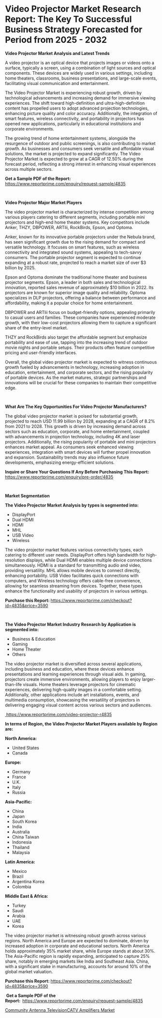 <p><h1>Video Projector Market Research Report: The Key To Successful Business Strategy Forecasted for Period from 2025 - 2032</h1></p><p><strong>Video Projector Market Analysis and Latest Trends</strong></p>
<p><p>A video projector is an optical device that projects images or videos onto a surface, typically a screen, using a combination of light sources and optical components. These devices are widely used in various settings, including home theaters, classrooms, business presentations, and large-scale events, facilitating visual communication and entertainment.</p><p>The Video Projector Market is experiencing robust growth, driven by technological advancements and increasing demand for immersive viewing experiences. The shift toward high-definition and ultra-high-definition content has propelled users to adopt advanced projection technologies, enhancing picture quality and color accuracy. Additionally, the integration of smart features, wireless connectivity, and portability in projectors has opened new applications, particularly in educational institutions and corporate environments.</p><p>The growing trend of home entertainment systems, alongside the resurgence of outdoor and public screenings, is also contributing to market growth. As businesses and consumers seek versatile and affordable visual solutions, the market is projected to expand significantly. The Video Projector Market is expected to grow at a CAGR of 12.50% during the forecast period, reflecting a strong interest in enhancing visual experiences across multiple sectors.</p></p>
<p><strong>Get a Sample PDF of the Report:&nbsp;</strong> <a href="https://www.reportprime.com/enquiry/request-sample/4835?utm_campaign=2739&utm_medium=2&utm_source=Github&utm_content=ia&utm_term=19032025&utm_id=video-projector">https://www.reportprime.com/enquiry/request-sample/4835</a></p>
<p>&nbsp;</p>
<p><strong>Video Projector Major Market Players</strong></p>
<p><p>The video projector market is characterized by intense competition among various players catering to different segments, including portable mini projectors and high-end home theater systems. Key competitors include Anker, THZY, DBPOWER, ARTlii, RockBirds, Epson, and Optoma.</p><p>Anker, known for its innovative portable projectors under the Nebula brand, has seen significant growth due to the rising demand for compact and versatile technology. It focuses on smart features, such as wireless connectivity and integrated sound systems, appealing to tech-savvy consumers. The portable projector segment is expected to continue expanding at a robust rate, projected to reach a market size of over $3 billion by 2025.</p><p>Epson and Optoma dominate the traditional home theater and business projector segments. Epson, a leader in both sales and technological innovation, reported sales revenue of approximately $10 billion in 2022. Its projectors are known for superior image quality and reliability. Optoma specializes in DLP projectors, offering a balance between performance and affordability, making it a popular choice for home entertainment.</p><p>DBPOWER and ARTlii focus on budget-friendly options, appealing primarily to casual users and families. These companies have experienced moderate growth, with their low-cost projectors allowing them to capture a significant share of the entry-level market.</p><p>THZY and RockBirds also target the affordable segment but emphasize portability and ease of use, tapping into the increasing trend of outdoor movie nights and portable setups. Their products often feature competitive pricing and user-friendly interfaces.</p><p>Overall, the global video projector market is expected to witness continuous growth fueled by advancements in technology, increasing adoption in education, entertainment, and corporate sectors, and the rising popularity of portable devices. As the market matures, strategic partnerships and innovations will be crucial for these companies to maintain their competitive edge.</p></p>
<p>&nbsp;</p>
<p><strong>What Are The Key Opportunities For Video Projector Manufacturers?</strong></p>
<p><p>The global video projector market is poised for substantial growth, projected to reach USD 11.99 billion by 2028, expanding at a CAGR of 8.2% from 2021 to 2028. This growth is driven by increasing demand across sectors such as education, corporate, and home entertainment, coupled with advancements in projection technology, including 4K and laser projectors. Additionally, the rising popularity of portable and mini projectors enhances market appeal. As consumers seek enhanced viewing experiences, integration with smart devices will further propel innovation and expansion. Sustainability trends may also influence future developments, emphasizing energy-efficient solutions.</p></p>
<p><strong>Inquire or Share Your Questions If Any Before Purchasing This Report:</strong> <a href="https://www.reportprime.com/enquiry/pre-order/4835?utm_campaign=2739&utm_medium=2&utm_source=Github&utm_content=ia&utm_term=19032025&utm_id=video-projector">https://www.reportprime.com/enquiry/pre-order/4835</a></p>
<p>&nbsp;</p>
<p><strong>Market Segmentation</strong></p>
<p><strong>The Video Projector Market Analysis by types is segmented into:</strong></p>
<p><ul><li>DisplayPort</li><li>Dual HDMI</li><li>HDMI</li><li>MHL</li><li>USB Video</li><li>Wireless</li></ul></p>
<p><p>The video projector market features various connectivity types, each catering to different user needs. DisplayPort offers high bandwidth for high-resolution displays, while Dual HDMI enables multiple device connections simultaneously. HDMI is a standard for transmitting audio and video, providing versatility. MHL allows mobile devices to connect directly, enhancing portability. USB Video facilitates quick connections with computers, and Wireless technology offers cable-free convenience, allowing for seamless streaming from devices. Together, these types enhance the functionality and usability of projectors in various settings.</p></p>
<p><strong>Purchase this Report:&nbsp;</strong><a href="https://www.reportprime.com/checkout?id=4835&price=3590&utm_campaign=2739&utm_medium=2&utm_source=Github&utm_content=ia&utm_term=19032025&utm_id=video-projector">https://www.reportprime.com/checkout?id=4835&price=3590</a></p>
<p>&nbsp;</p>
<p><strong>The Video Projector Market Industry Research by Application is segmented into:</strong></p>
<p><ul><li>Business & Education</li><li>Gaming</li><li>Home Theater</li><li>Others</li></ul></p>
<p><p>The video projector market is diversified across several applications, including business and education, where these devices enhance presentations and learning experiences through visual aids. In gaming, projectors create immersive environments, allowing players to enjoy larger-than-life visuals. Home theaters leverage projectors for cinematic experiences, delivering high-quality images in a comfortable setting. Additionally, other applications include art installations, events, and multimedia consumption, showcasing the versatility of projectors in delivering engaging visual content across various sectors and audiences.</p></p>
<p><a href="https://www.reportprime.com/video-projector-r4835?utm_campaign=2739&utm_medium=2&utm_source=Github&utm_content=ia&utm_term=19032025&utm_id=video-projector">&nbsp;https://www.reportprime.com/video-projector-r4835</a></p>
<p><strong>In terms of Region, the Video Projector Market Players available by Region are:</strong></p>
<p>
    <p> <strong> North America: </strong>
        <ul>
            <li>United States</li>
            <li>Canada</li>
        </ul>
        </p> 
    <p> <strong> Europe: </strong>
        <ul>
            <li>Germany</li>
            <li>France</li>
            <li>U.K.</li>
            <li>Italy</li>
            <li>Russia</li>
        </ul>
        </p> 
    <p> <strong> Asia-Pacific: </strong>
        <ul>
            <li>China</li>
            <li>Japan</li>
            <li>South Korea</li>
            <li>India</li>
            <li>Australia</li>
            <li>China Taiwan</li>
            <li>Indonesia</li>
            <li>Thailand</li>
            <li>Malaysia</li>
        </ul>
        </p> 
    <p> <strong> Latin America: </strong>
        <ul>
            <li>Mexico</li>
            <li>Brazil</li>
            <li>Argentina Korea</li>
            <li>Colombia</li>
        </ul>
        </p> 
    <p> <strong> Middle East & Africa: </strong>
        <ul>
            <li>Turkey</li>
            <li>Saudi</li>
            <li>Arabia</li>
            <li>UAE</li>
            <li>Korea</li>
        </ul>
    </p>
    </p>
<p><p>The video projector market is witnessing robust growth across various regions. North America and Europe are expected to dominate, driven by increased adoption in corporate and educational sectors. North America holds approximately 35% market share, while Europe stands at about 30%. The Asia-Pacific region is rapidly expanding, anticipated to capture 25% share, notably in emerging markets like India and Southeast Asia. China, with a significant stake in manufacturing, accounts for around 10% of the global market valuation.</p></p>
<p><strong>Purchase this Report: </strong><a href="https://www.reportprime.com/checkout?id=4835&price=3590&utm_campaign=2739&utm_medium=2&utm_source=Github&utm_content=ia&utm_term=19032025&utm_id=video-projector">https://www.reportprime.com/checkout?id=4835&price=3590</a></p>
<p>&nbsp;<strong>Get a Sample PDF of the Report:&nbsp;&nbsp;</strong><a href="https://www.reportprime.com/enquiry/request-sample/4835?utm_campaign=2739&utm_medium=2&utm_source=Github&utm_content=ia&utm_term=19032025&utm_id=video-projector">https://www.reportprime.com/enquiry/request-sample/4835</a></p>
<p><strong></strong></p>
<p><p><a href="https://github.com/ParvinKhatun77/Market-Research-Report-List-1/blob/main/community-antenna-televisioncatv-amplifiers-market.md?utm_campaign=2739&utm_medium=2&utm_source=Github&utm_content=ia&utm_term=19032025&utm_id=video-projector">Community Antenna TelevisionCATV Amplifiers Market</a></p></p>